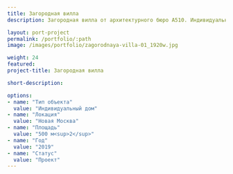 ```yaml
---
title: Загородная вилла
description: Загородная вилла от архитектурного бюро А510. Индивидуальное проектирование на заказ.

layout: port-project
permalink: /portfolio/:path
image: /images/portfolio/zagorodnaya-villa-01_1920w.jpg

weight: 24
featured:
project-title: Загородная вилла

short-description: 

options:
- name: "Тип объекта"
  value: "Индивидуальный дом"
- name: "Локация"
  value: "Новая Москва"
- name: "Площадь"
  value: "500 м<sup>2</sup>"
- name: "Год"
  value: "2019"
- name: "Статус"
  value: "Проект"
---
```

